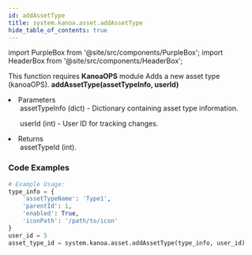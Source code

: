 ```yaml
---
id: addAssetType
title: system.kanoa.asset.addAssetType
hide_table_of_contents: true
---
```


import PurpleBox from '@site/src/components/PurpleBox';
import HeaderBox from '@site/src/components/HeaderBox';

<PurpleBox>This function requires <b>KanoaOPS</b> module</PurpleBox>
<HeaderBox header="Description">Adds a new asset type (kanoaOPS).</HeaderBox>
<HeaderBox header="Syntax">
    <b>addAssetType(assetTypeInfo, userId)</b>
    <li> Parameters <br />
        <ul>assetTypeInfo (dict) - Dictionary containing asset type information.</ul>
        <ul>userId (int) - User ID for tracking changes.</ul>
    </li>
    <li> Returns <br />
        <ul>assetTypeId (int).</ul>
    </li>
</HeaderBox>

### Code Examples

```python
# Example Usage:
type_info = {
    'assetTypeName': 'Type1',
    'parentId': 1,
    'enabled': True,
    'iconPath': '/path/to/icon'
}
user_id = 5
asset_type_id = system.kanoa.asset.addAssetType(type_info, user_id)
